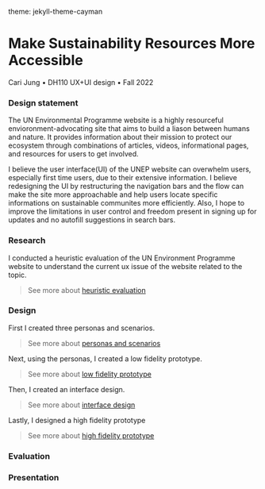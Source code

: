 theme: jekyll-theme-cayman 

# Make Sustainability Resources More Accessible
Cari Jung • DH110 UX+UI design • Fall 2022

### Design statement
The UN Environmental Programme website is a highly resourceful envioronment-advocating site that aims to build a liason between humans and nature. It provides information about their mission to protect our ecosystem through combinations of articles, videos, informational pages, and resources for users to get involved. 

I believe the user interface(UI) of the UNEP website can overwhelm users, especially first time users, due to their extensive information. I believe redesigning the UI by restructuring the navigation bars and the flow can make the site more approachable and help users locate specific informations on sustainable communites more efficiently. Also, I hope to improve the limitations in user control and freedom present in signing up for updates and no autofill suggestions in search bars.

### Research
I conducted a heuristic evaluation of the UN Environment Programme website to understand the current ux issue of the website related to the topic. 
> See more about [heuristic evaluation](https://github.com/carijung/DH110-22F-SustainableCitiesAndCommunities/blob/main/README.md)

### Design
First I created three personas and scenarios.
> See more about [personas and scenarios](https://github.com/carijung/DH110-Assignment4-Persona-Scenario/blob/main/README.md)

Next, using the personas, I created a low fidelity prototype.
> See more about [low fidelity prototype](https://github.com/carijung/DH110-Assignment4-Persona-Scenario/blob/main/README.md)

Then, I created an interface design.
> See more about [interface design](https://github.com/carijung/DH110-InterfaceDesign/blob/main/README.md)

Lastly, I designed a high fidelity prototype
> See more about [high fidelity prototype](https://github.com/carijung/DH110-HighFidelityPrototype/blob/main/README.md)

### Evaluation

### Presentation
